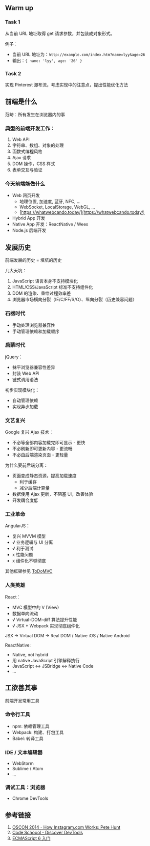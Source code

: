
## Warm up

### Task 1

从当前 URL 地址取得 get 请求参数，并包装成对象形式。

例子：

- 当前 URL 地址为：`http://example.com/index.htm?name=lyy&age=26`
- 输出：`{ name: 'lyy', age: '26' }`

### Task 2

实现 Pinterest 瀑布流，考虑实现中的注意点，提出性能优化方法

## 前端是什么

范畴：所有发生在浏览器内的事

### 典型的前端开发工作：

1. Web API
2. 字符串、数组、对象的处理
3. 函数式编程风格
4. Ajax 请求
5. DOM 操作，CSS 样式
6. 表单交互与验证

### 今天前端能做什么

- Web 网页开发
    - 地理位置, 加速度, 蓝牙, NFC, ...
    - WebSocket, LocalStorage, WebGL, ...
    - [https://whatwebcando.today/](https://whatwebcando.today/)
- Hybrid App 开发
- Native App 开发：ReactNative / Weex
- Node.js 后端开发

## 发展历史

前端发展的历史 = 填坑的历史

几大天坑：

1. JavaScript 语言本身不支持模块化
2. HTML/CSS/JavaScript 标准不支持组件化
3. DOM 的渲染、重绘过程效率差
4. 浏览器市场横向分裂（IE/C/FF/S/O）、纵向分裂（历史兼容问题）

### 石器时代

- 手动处理浏览器兼容性
- 手动管理依赖和加载顺序

### 启蒙时代

jQuery：

- 抹平浏览器兼容性差异
- 封装 Web API
- 链式调用语法

初步实现模块化：

- 自动管理依赖
- 实现异步加载

### 文艺复兴

Google 复兴 Ajax 技术：

- 不必等全部内容加载完即可显示 - 更快
- 不必刷新即可更新内容 - 更流畅
- 不必由后端渲染页面 - 更轻量

为什么要前后端分离：

- 页面变成静态资源，提高加载速度
    - 利于缓存
    - 减少后端计算量
- 数据使用 Ajax 更新，不阻塞 UI，改善体验
- 开发耦合度低

### 工业革命

AngularJS：

- 复兴 MVVM 模型
- √ 业务逻辑与 UI 分离
- √ 利于测试
- x 性能问题
- x 组件化不够彻底

其他框架参见 [ToDoMVC](http://todomvc.com/)

### 人类英雄

React：

 - MVC 模型中的 V (View)
 - 数据单向流动
 - √ Virtual-DOM-diff 算法提升性能
 - √ JSX + Webpack 实现彻底组件化

JSX -> Virtual DOM -> Real DOM / Native iOS / Native Android

ReactNative:

 - Native, not hybrid
 - 用 native JavaScript 引擎解释执行
 - JavaScript <-> JSBridge <-> Native Code
 - ...

## 工欲善其事

前端开发常用工具

### 命令行工具

 - npm: 依赖管理工具
 - Webpack: 构建、打包工具
 - Babel: 转译工具

### IDE / 文本编辑器

 - WebStorm
 - Sublime / Atom
 - ...

### 调试工具：浏览器

 - Chrome DevTools

## 参考链接

1. [OSCON 2014 - How Instagram.com Works; Pete Hunt](http://www.tudou.com/programs/view/6KB6lNbVzhs/)
2. [Code Schoool - Discover DevTools](https://www.codeschool.com/courses/discover-devtools)
3. [ECMAScript 6 入门](http://es6.ruanyifeng.com/)
